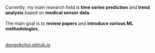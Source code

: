 Currently, my main research field is **time series prediction** and **trend analysis** based on **medical sensor data**. <br><br>
The main goal is to **review papers** and **introduce various ML methodologies**. <br><br><br>
[dongsikchoi.github.io](https://dongsikchoi.github.io)
